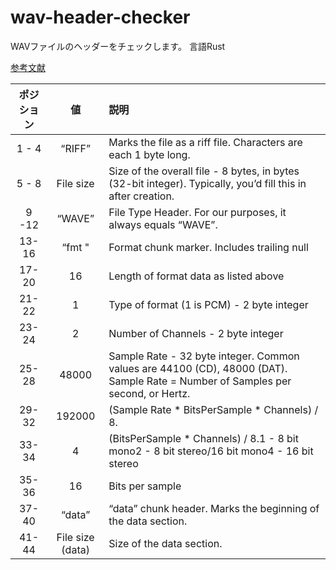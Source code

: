 # wav-header-checker
WAVファイルのヘッダーをチェックします。
言語Rust

[参考文献](https://docs.fileformat.com/audio/wav/)

| ポジション | 値 | 説明 |
|:--:|:--:|:--|
|1 - 4|	“RIFF”	     |       Marks the file as a riff file. Characters are each 1 byte long.|
|5 - 8|	File size|	Size of the overall file - 8 bytes, in bytes (32-bit integer). Typically, you’d fill this in after creation.|
|9 -12|	“WAVE”	        |    File Type Header. For our purposes, it always equals “WAVE”.|
|13-16|	“fmt "	        |    Format chunk marker. Includes trailing null|
|17-20|	16	            |    Length of format data as listed above|
|21-22|	1	              |  Type of format (1 is PCM) - 2 byte integer|
|23-24|	2	              |  Number of Channels - 2 byte integer|
|25-28|	48000	          |  Sample Rate - 32 byte integer. Common values are 44100 (CD), 48000 (DAT). Sample Rate = Number of Samples per second, or Hertz.|
|29-32|	192000	        |    (Sample Rate * BitsPerSample * Channels) / 8.|
|33-34|	4	              |  (BitsPerSample * Channels) / 8.1 - 8 bit mono2 - 8 bit stereo/16 bit mono4 - 16 bit stereo|
|35-36|	16	            |    Bits per sample|
|37-40|	“data”	         |   “data” chunk header. Marks the beginning of the data section.|
|41-44|	File size (data)|	Size of the data section.|
